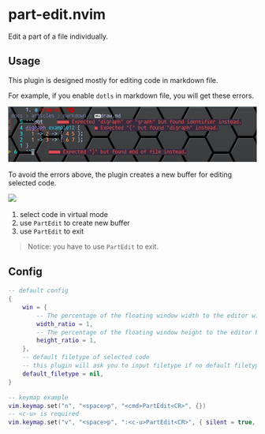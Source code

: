 # part-edit.nvim

Edit a part of a file individually.

## Usage

This plugin is designed mostly for editing code in markdown file.

For example, if you enable `dotls` in markdown file, you will get these errors.

<img src="https://github.com/niuiic/assets/blob/main/part-edit.nvim/error.png" />

To avoid the errors above, the plugin creates a new buffer for editing selected code.

<img src="https://github.com/niuiic/assets/blob/main/part-edit.nvim/usage.gif" />

1. select code in virtual mode
2. use `PartEdit` to create new buffer
3. use `PartEdit` to exit

> Notice: you have to use `PartEdit` to exit.

## Config

```lua
-- default config
{
    win = {
        -- The percentage of the floating window width to the editor width
        width_ratio = 1,
        -- The percentage of the floating window height to the editor height
        height_ratio = 1,
    },
    -- default filetype of selected code
    -- this plugin will ask you to input filetype if no default filetype specified
    default_filetype = nil,
}
```

```lua
-- keymap example
vim.keymap.set("n", "<space>p", "<cmd>PartEdit<CR>", {})
-- <c-u> is required
vim.keymap.set("v", "<space>p", ":<c-u>PartEdit<CR>", { silent = true, mode = "v"})
```
